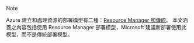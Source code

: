 > [!NOTE]
> Azure 建立和處理資源的部署模型有二種：[Resource Manager 和傳統](../articles/azure-resource-manager/resource-manager-deployment-model.md)。  本文涵蓋之內容包括使用 Resource Manager 部署模型，Microsoft 建議新部署使用此模型，而不是傳統部署模型。
